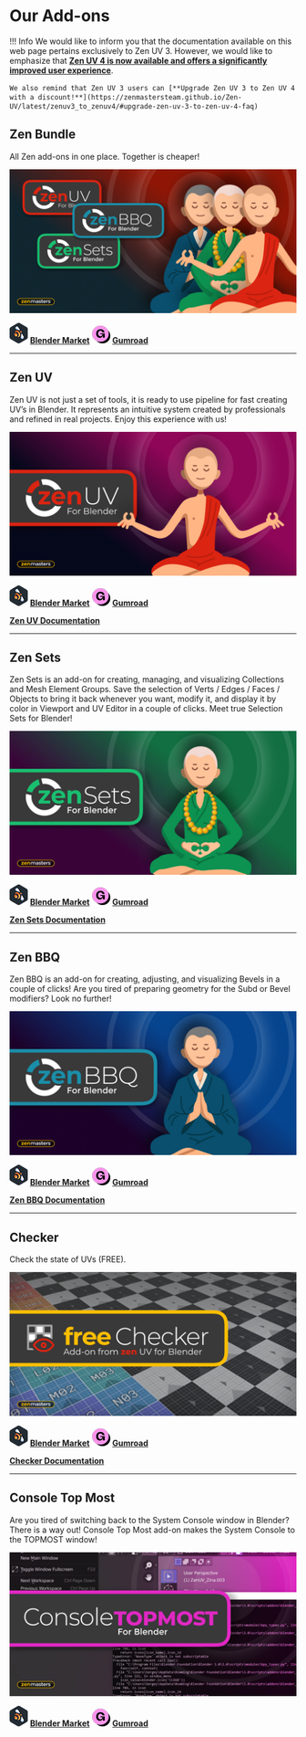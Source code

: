 # Our Add-ons

!!! Info
    We would like to inform you that the documentation available on this web page pertains exclusively to Zen UV 3. However, we would like to emphasize that [**Zen UV 4 is now available and offers a significantly improved user experience**](https://zenmastersteam.github.io/Zen-UV/latest/).

    We also remind that Zen UV 3 users can [**Upgrade Zen UV 3 to Zen UV 4 with a discount!**](https://zenmastersteam.github.io/Zen-UV/latest/zenuv3_to_zenuv4/#upgrade-zen-uv-3-to-zen-uv-4-faq)

## Zen Bundle

All Zen add-ons in one place. Together is cheaper!

![](img/banners/bmarket-zen-bundle.jpg)

![blendermarket icon](img/icons/blendermarket.png)  [**Blender Market**](https://www.blendermarket.com/products/zen-bundle)    ![gumroad icon](img/icons/gumroad.png)  [**Gumroad**](https://sergeytyapkin.gumroad.com/l/ZenBundle)

---

## Zen UV

Zen UV is not just a set of tools, it is ready to use pipeline for fast creating UV’s in Blender.
It represents an intuitive system created by professionals and refined in real projects. Enjoy this experience with us!

![](img/banners/bmarket-zen-uv.jpg)

![blendermarket icon](img/icons/blendermarket.png)  [**Blender Market**](https://www.blendermarket.com/products/zen-uv)    ![gumroad icon](img/icons/gumroad.png)  [**Gumroad**](https://gumroad.com/l/ZenUV4)

[**Zen UV Documentation**](https://zen-masters.github.io/Zen-UV/)

---

## Zen Sets

Zen Sets is an add-on for creating, managing, and visualizing Collections and Mesh Element Groups. Save the selection of Verts / Edges / Faces / Objects to bring it back whenever you want, modify it, and display it by color in Viewport and UV Editor in a couple of clicks. Meet true Selection Sets for Blender!

![](img/banners/bmarket-zen-sets.jpg)

![blendermarket icon](img/icons/blendermarket.png)  [**Blender Market**](https://www.blendermarket.com/products/zen-sets)    ![gumroad icon](img/icons/gumroad.png)  [**Gumroad**](https://gumroad.com/l/ZenSets)

[**Zen Sets Documentation**](https://zen-masters.github.io/Zen-Sets/)

---

## Zen BBQ

Zen BBQ is an add-on for creating, adjusting, and visualizing Bevels in a couple of clicks! Are you tired of preparing geometry for the Subd or Bevel modifiers? Look no further! 

![](img/banners/bmarket-zen-bbq.jpg)

![blendermarket icon](img/icons/blendermarket.png)  [**Blender Market**](https://www.blendermarket.com/products/zen-bbq)    ![gumroad icon](img/icons/gumroad.png)  [**Gumroad**](https://gumroad.com/l/ZenBBQ)

[**Zen BBQ Documentation**](https://zen-masters.github.io/Zen-BBQ/)

---

## Checker

Check the state of UVs (FREE).

![](img/banners/bmarket-checker.jpg)

![blendermarket icon](img/icons/blendermarket.png)  [**Blender Market**](https://www.blendermarket.com/products/checker)    ![gumroad icon](img/icons/gumroad.png)  [**Gumroad**](https://gumroad.com/l/zenuv_checker)

[**Checker Documentation**](https://zen-masters.github.io/Zen-UV/checker/ )

---

## Console Top Most

Are you tired of switching back to the System Console window in Blender? There is a way out!
Console Top Most add-on makes the System Console to the TOPMOST window!

![](img/banners/bmarket-console-topmost.jpg)

![blendermarket icon](img/icons/blendermarket.png)  [**Blender Market**](https://www.blendermarket.com/products/zen-console-top-most-for-blender)    ![gumroad icon](img/icons/gumroad.png)  [**Gumroad**](https://gumroad.com/l/ZenConsoleTopMost)


